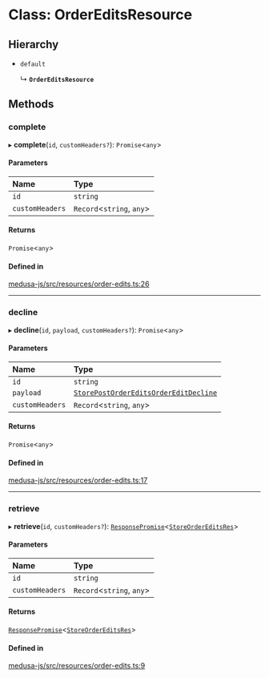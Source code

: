 # Class: OrderEditsResource

## Hierarchy

- `default`

  ↳ **`OrderEditsResource`**

## Methods

### complete

▸ **complete**(`id`, `customHeaders?`): `Promise`<`any`\>

#### Parameters

| Name | Type |
| :------ | :------ |
| `id` | `string` |
| `customHeaders` | `Record`<`string`, `any`\> |

#### Returns

`Promise`<`any`\>

#### Defined in

[medusa-js/src/resources/order-edits.ts:26](https://github.com/cloudnepal/medusa/blob/dda886a7/packages/medusa-js/src/resources/order-edits.ts#L26)

___

### decline

▸ **decline**(`id`, `payload`, `customHeaders?`): `Promise`<`any`\>

#### Parameters

| Name | Type |
| :------ | :------ |
| `id` | `string` |
| `payload` | [`StorePostOrderEditsOrderEditDecline`](internal-37.StorePostOrderEditsOrderEditDecline.md) |
| `customHeaders` | `Record`<`string`, `any`\> |

#### Returns

`Promise`<`any`\>

#### Defined in

[medusa-js/src/resources/order-edits.ts:17](https://github.com/cloudnepal/medusa/blob/dda886a7/packages/medusa-js/src/resources/order-edits.ts#L17)

___

### retrieve

▸ **retrieve**(`id`, `customHeaders?`): [`ResponsePromise`](../modules/internal.md#responsepromise)<[`StoreOrderEditsRes`](../modules/internal-37.md#storeordereditsres)\>

#### Parameters

| Name | Type |
| :------ | :------ |
| `id` | `string` |
| `customHeaders` | `Record`<`string`, `any`\> |

#### Returns

[`ResponsePromise`](../modules/internal.md#responsepromise)<[`StoreOrderEditsRes`](../modules/internal-37.md#storeordereditsres)\>

#### Defined in

[medusa-js/src/resources/order-edits.ts:9](https://github.com/cloudnepal/medusa/blob/dda886a7/packages/medusa-js/src/resources/order-edits.ts#L9)
